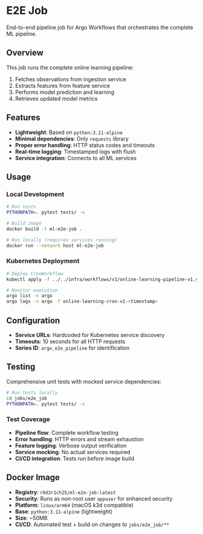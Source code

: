 # E2E Job

End-to-end pipeline job for Argo Workflows that orchestrates the complete ML pipeline.

## Overview

This job runs the complete online learning pipeline:
1. Fetches observations from ingestion service
2. Extracts features from feature service  
3. Performs model prediction and learning
4. Retrieves updated model metrics

## Features

- **Lightweight**: Based on `python:3.11-alpine`
- **Minimal dependencies**: Only `requests` library
- **Proper error handling**: HTTP status codes and timeouts
- **Real-time logging**: Timestamped logs with flush
- **Service integration**: Connects to all ML services

## Usage

### Local Development
```bash
# Run tests
PYTHONPATH=. pytest tests/ -v

# Build image
docker build -t ml-e2e-job .

# Run locally (requires services running)
docker run --network host ml-e2e-job
```

### Kubernetes Deployment
```bash
# Deploy CronWorkflow
kubectl apply -f ../../infra/workflows/v1/online-learning-pipeline-v1.yaml -n argo

# Monitor execution
argo list -n argo
argo logs -n argo -f online-learning-cron-v1-<timestamp>
```

## Configuration

- **Service URLs**: Hardcoded for Kubernetes service discovery
- **Timeouts**: 10 seconds for all HTTP requests
- **Series ID**: `argo_e2e_pipeline` for identification

## Testing

Comprehensive unit tests with mocked service dependencies:

```bash
# Run tests locally
cd jobs/e2e_job
PYTHONPATH=. pytest tests/ -v
```

### Test Coverage
- **Pipeline flow**: Complete workflow testing
- **Error handling**: HTTP errors and stream exhaustion
- **Feature logging**: Verbose output verification
- **Service mocking**: No actual services required
- **CI/CD integration**: Tests run before image build

## Docker Image

- **Registry**: `r0d3r1ch25/ml-e2e-job:latest`
- **Security**: Runs as non-root user `appuser` for enhanced security
- **Platform**: `linux/arm64` (macOS k3d compatible)
- **Base**: `python:3.11-alpine` (lightweight)
- **Size**: ~50MB
- **CI/CD**: Automated test + build on changes to `jobs/e2e_job/**`